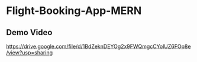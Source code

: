 # Flight-Booking-App-MERN

## Demo Video  
https://drive.google.com/file/d/1BdZeknDEYOg2x9FWQmgcCYolUZ6FOp8e/view?usp=sharing
